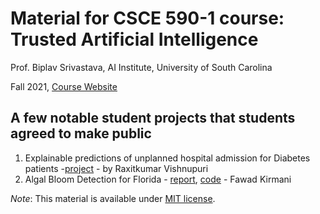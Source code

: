 # Material for CSCE 590-1 course: Trusted Artificial Intelligence 

Prof. Biplav Srivastava, AI Institute, University of South Carolina

Fall 2021, [Course Website](https://sites.google.com/site/biplavsrivastava/teaching/csce-590-trusted-ai)

## A few notable student projects that students agreed to make public
1. Explainable predictions of unplanned hospital admission for Diabetes patients -[project](https://github.com/goswamiraxit/TrustedAI/tree/main/Course_Project) - by Raxitkumar Vishnupuri
2. Algal Bloom Detection for Florida - [report](https://github.com/fkirmani/csce590-001/blob/main/Project/report/FawadKirmani%20-%20CSCE590-1%20Course%20Project%20Report.pdf), [code](https://github.com/fkirmani/csce590-001/tree/main/Project) - Fawad Kirmani


*Note*: This material is available under [MIT license](https://opensource.org/licenses/MIT).
